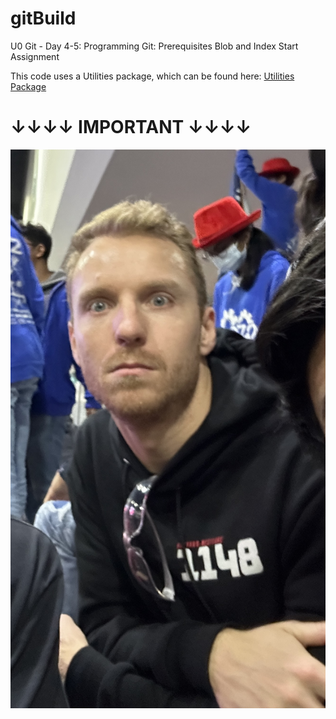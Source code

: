 # gitBuild

U0 Git - Day 4-5: Programming Git: Prerequisites Blob and Index Start Assignment

This code uses a Utilities package, which can be found here: [Utilities Package](https://github.com/Veeeeeee7/Utilities-Package)

# &darr;&darr;&darr;&darr; IMPORTANT &darr;&darr;&darr;&darr;

![ANDREW](ANDREW.jpg)
